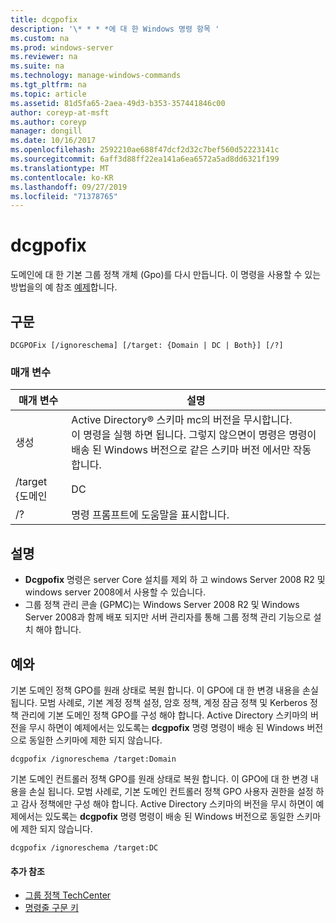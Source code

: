 ```yaml
---
title: dcgpofix
description: '\* * * *에 대 한 Windows 명령 항목 '
ms.custom: na
ms.prod: windows-server
ms.reviewer: na
ms.suite: na
ms.technology: manage-windows-commands
ms.tgt_pltfrm: na
ms.topic: article
ms.assetid: 81d5fa65-2aea-49d3-b353-357441846c00
author: coreyp-at-msft
ms.author: coreyp
manager: dongill
ms.date: 10/16/2017
ms.openlocfilehash: 2592210ae688f47dcf2d32c7bef560d52223141c
ms.sourcegitcommit: 6aff3d88ff22ea141a6ea6572a5ad8dd6321f199
ms.translationtype: MT
ms.contentlocale: ko-KR
ms.lasthandoff: 09/27/2019
ms.locfileid: "71378765"
---
```

# <a name="dcgpofix"></a>dcgpofix



도메인에 대 한 기본 그룹 정책 개체 (Gpo)를 다시 만듭니다. 이 명령을 사용할 수 있는 방법을의 예 참조 [예제](#BKMK_Examples)합니다.

## <a name="syntax"></a>구문

```
DCGPOFix [/ignoreschema] [/target: {Domain | DC | Both}] [/?]
```

### <a name="parameters"></a>매개 변수

|    매개 변수    |                                                                                                 설명                                                                                                 |
|-----------------|-------------------------------------------------------------------------------------------------------------------------------------------------------------------------------------------------------------|
|  생성  | Active Directory® 스키마 mc의 버전을 무시합니다.</br>이 명령을 실행 하면 됩니다. 그렇지 않으면이 명령은 명령이 배송 된 Windows 버전으로 같은 스키마 버전 에서만 작동 합니다. |
| /target {도메인 |                                                                                                     DC                                                                                                      |
|       /?        |                                                                                    명령 프롬프트에 도움말을 표시합니다.                                                                                     |

## <a name="remarks"></a>설명

-   **Dcgpofix** 명령은 server Core 설치를 제외 하 고 windows Server 2008 R2 및 windows server 2008에서 사용할 수 있습니다.
-   그룹 정책 관리 콘솔 (GPMC)는 Windows Server 2008 R2 및 Windows Server 2008과 함께 배포 되지만 서버 관리자를 통해 그룹 정책 관리 기능으로 설치 해야 합니다.

## <a name="BKMK_Examples"></a>예와

기본 도메인 정책 GPO를 원래 상태로 복원 합니다. 이 GPO에 대 한 변경 내용을 손실 됩니다. 모범 사례로, 기본 계정 정책 설정, 암호 정책, 계정 잠금 정책 및 Kerberos 정책 관리에 기본 도메인 정책 GPO를 구성 해야 합니다. Active Directory 스키마의 버전을 무시 하면이 예제에서는 있도록는 **dcgpofix** 명령 명령이 배송 된 Windows 버전으로 동일한 스키마에 제한 되지 않습니다.
```
dcgpofix /ignoreschema /target:Domain
```
기본 도메인 컨트롤러 정책 GPO를 원래 상태로 복원 합니다. 이 GPO에 대 한 변경 내용을 손실 됩니다. 모범 사례로, 기본 도메인 컨트롤러 정책 GPO 사용자 권한을 설정 하 고 감사 정책에만 구성 해야 합니다. Active Directory 스키마의 버전을 무시 하면이 예제에서는 있도록는 **dcgpofix** 명령 명령이 배송 된 Windows 버전으로 동일한 스키마에 제한 되지 않습니다.
```
dcgpofix /ignoreschema /target:DC
```

#### <a name="additional-references"></a>추가 참조

-   [그룹 정책 TechCenter](https://go.microsoft.com/fwlink/?LinkID=145531)
-   [명령줄 구문 키](command-line-syntax-key.md)